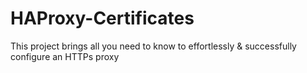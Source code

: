 # HAProxy-Certificates
This project brings all you need to know to effortlessly &amp; successfully configure an HTTPs proxy
